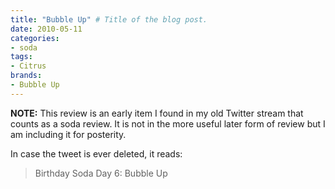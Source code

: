 ```yaml
---
title: "Bubble Up" # Title of the blog post.
date: 2010-05-11
categories:
- soda
tags:
- Citrus
brands:
- Bubble Up
---
```


**NOTE:** This review is an early item I found in my old Twitter stream that counts as a soda review. It is not in the more useful later form of review but I am including it for posterity.

<!-- \{\{< tweet 13816746306 >\}\} -->

In case the tweet is ever deleted, it reads:
> Birthday Soda Day 6: Bubble Up
